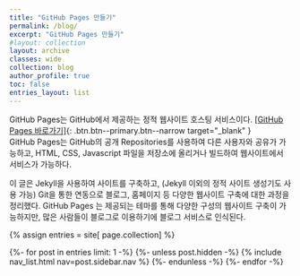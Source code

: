 ```yaml
---
title: "GitHub Pages 만들기"
permalink: /blog/
excerpt: "GitHub Pages 만들기"
#layout: collection
layout: archive
classes: wide
collection: blog
author_profile: true
toc: false
entries_layout: list 
---
```


GitHub Pages는 GitHub에서 제공하는 정적 웹사이트 호스팅 서비스이다.
[[GitHub Pages 바로가기]](https://pages.github.com/){: .btn.btn--primary.btn--narrow target="_blank" }  
GitHub Pages는 GitHub의 공개 Repositories를 사용하여 다른 사용자와 공유가 가능하고, HTML, CSS, Javascript 파일을 저장소에 올리거나 빌드하여 웹사이트에서 서비스가 가능하다.

이 글은 Jekyll을 사용하여 사이트를 구축하고,
(Jekyll 이외의 정적 사이트 생성기도 사용 가능) Git을 통한 연동으로 블로그, 홈페이지 등 다양한 웹사이트 구축에 대한 과정을 정리했다.
GitHub Pages 는 제공되는 테마를 통해 다양한 구성의 웹사이트 구축이 가능하지만, 많은 사람들이 블로그로 이용하기에 블로그 서비스로 인식된다.


{% assign entries = site[ page.collection] %}

{%- for post in entries limit: 1 -%}
  {%- unless post.hidden -%}
    {% include nav_list.html nav=post.sidebar.nav %}
  {%- endunless -%}
{%- endfor -%}